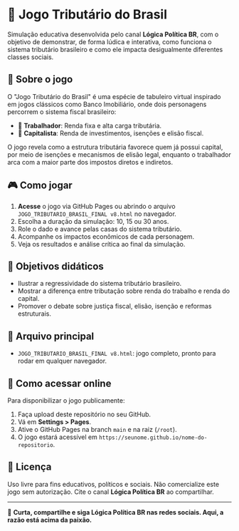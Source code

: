 # 🎲 Jogo Tributário do Brasil

Simulação educativa desenvolvida pelo canal **Lógica Política BR**, com o objetivo de demonstrar, de forma lúdica e interativa, como funciona o sistema tributário brasileiro e como ele impacta desigualmente diferentes classes sociais.

## 📌 Sobre o jogo

O "Jogo Tributário do Brasil" é uma espécie de tabuleiro virtual inspirado em jogos clássicos como Banco Imobiliário, onde dois personagens percorrem o sistema fiscal brasileiro:

- 👷 **Trabalhador**: Renda fixa e alta carga tributária.
- 💼 **Capitalista**: Renda de investimentos, isenções e elisão fiscal.

O jogo revela como a estrutura tributária favorece quem já possui capital, por meio de isenções e mecanismos de elisão legal, enquanto o trabalhador arca com a maior parte dos impostos diretos e indiretos.

## 🎮 Como jogar

1. **Acesse** o jogo via GitHub Pages ou abrindo o arquivo `JOGO_TRIBUTARIO_BRASIL_FINAL v8.html` no navegador.
2. Escolha a duração da simulação: 10, 15 ou 30 anos.
3. Role o dado e avance pelas casas do sistema tributário.
4. Acompanhe os impactos econômicos de cada personagem.
5. Veja os resultados e análise crítica ao final da simulação.

## 🎯 Objetivos didáticos

- Ilustrar a regressividade do sistema tributário brasileiro.
- Mostrar a diferença entre tributação sobre renda do trabalho e renda do capital.
- Promover o debate sobre justiça fiscal, elisão, isenção e reformas estruturais.

## 📂 Arquivo principal

- `JOGO_TRIBUTARIO_BRASIL_FINAL v8.html`: jogo completo, pronto para rodar em qualquer navegador.

## 🚀 Como acessar online

Para disponibilizar o jogo publicamente:

1. Faça upload deste repositório no seu GitHub.
2. Vá em **Settings > Pages**.
3. Ative o GitHub Pages na branch `main` e na raiz (`/root`).
4. O jogo estará acessível em `https://seunome.github.io/nome-do-repositorio`.

## 🤝 Licença

Uso livre para fins educativos, políticos e sociais. Não comercialize este jogo sem autorização. Cite o canal **Lógica Política BR** ao compartilhar.

---

📢 **Curta, compartilhe e siga Lógica Política BR nas redes sociais. Aqui, a razão está acima da paixão.**

